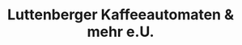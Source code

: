 ---
title: "Luttenberger Kaffeeautomaten & mehr e.U."
url: /paldau/luttenberger-kaffeeautomaten-und-mehr-e-u/
shop: Kaffee
---